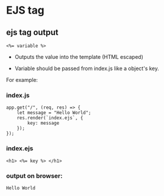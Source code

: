 # EJS tag

## ejs tag output
```
<%= variable %>  
```

* Outputs the value into the template (HTML escaped)

* Variable should be passed from index.js like a object's key.

For example: 

### index.js
```
app.get("/", (req, res) => {
    let message = "Hello World";
    res.render(`index.ejs`, {
        key: message
    });
});
```

### index.ejs
```
<h1> <%= key %> </h1>
```

### output on browser:
```
Hello World
```
